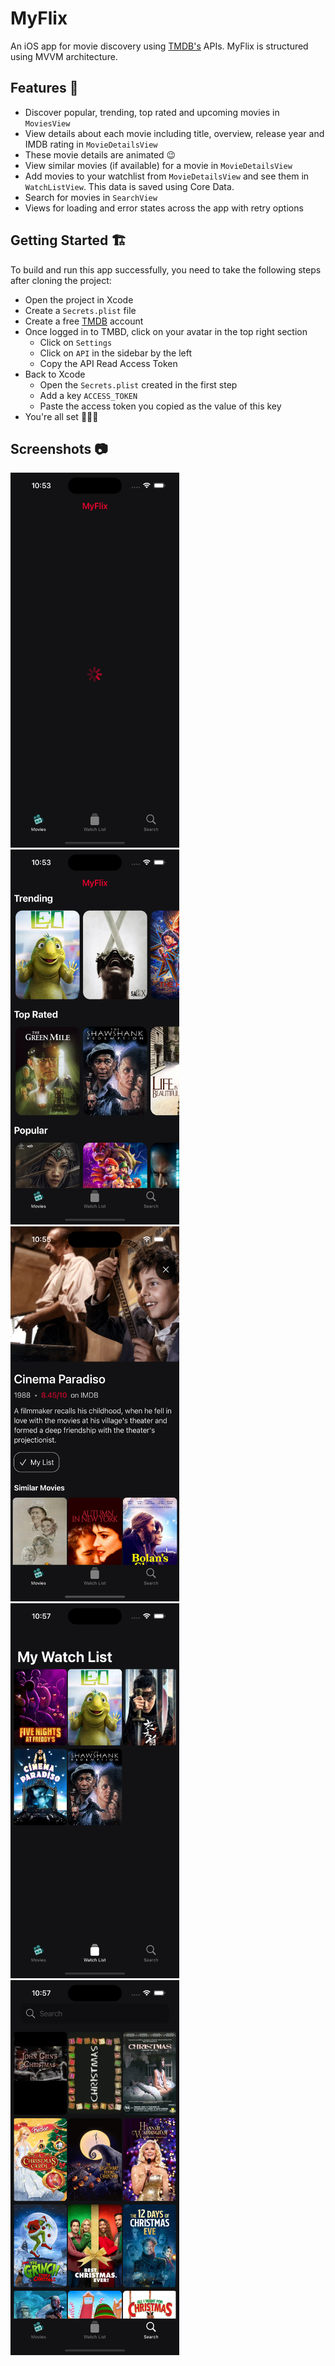 # MyFlix
An iOS app for movie discovery using [TMDB's](https://www.themoviedb.org/) APIs. MyFlix is structured using MVVM architecture.

## Features 🚀
- Discover popular, trending, top rated and upcoming movies in `MoviesView`
- View details about each movie including title, overview, release year and IMDB rating in `MovieDetailsView`
- These movie details are animated 😉
- View similar movies (if available) for a movie in `MovieDetailsView`
- Add movies to your watchlist from `MovieDetailsView` and see them in `WatchListView`. This data is saved using Core Data.
- Search for movies in `SearchView`
- Views for loading and error states across the app with retry options

## Getting Started 🏗️

To build and run this app successfully, you need to take the following steps after cloning the project:

- Open the project in Xcode
- Create a `Secrets.plist` file
- Create a free [TMDB](https://www.themoviedb.org/signup) account
- Once logged in to TMBD, click on your avatar in the top right section
    - Click on `Settings`
    - Click on `API` in the sidebar by the left
    - Copy the API Read Access Token
- Back to Xcode
    - Open the `Secrets.plist` created in the first step
    - Add a key `ACCESS_TOKEN`
    - Paste the access token you copied as the value of this key
- You're all set 🎉🎉🎉

## Screenshots 📷
<img src="https://raw.githubusercontent.com/Crazelu/myflix/main/screenshots/loading.png"  width="270" height="600"> 
<img src="https://raw.githubusercontent.com/Crazelu/myflix/main/screenshots/home.png"  width="270" height="600"> 
<img src="https://raw.githubusercontent.com/Crazelu/myflix/main/screenshots/details.png"  width="270" height="600"> 
<img src="https://raw.githubusercontent.com/Crazelu/myflix/main/screenshots/watchlist.png"  width="270" height="600"> 
<img src="https://raw.githubusercontent.com/Crazelu/myflix/main/screenshots/search.png"  width="270" height="600"> 